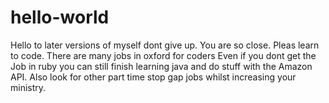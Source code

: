 # hello-world

Hello to later versions of myself dont give up.  You are so close.  Pleas learn to code.   There are many jobs in oxford for coders
Even if you dont get the Job in ruby you can still finish learning java and do stuff with the Amazon API.  Also look for other part time stop gap jobs whilst increasing your ministry.

